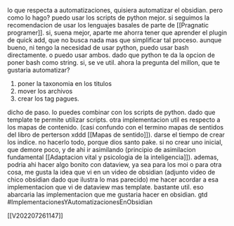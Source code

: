 lo que respecta a automatizaciones, quisiera automatizar el obsidian. pero como lo hago? puedo usar los scripts de python mejor. si seguimos la recomendacion de usar los lenguajes basales de parte de [[Pragnatic programer]]. si, suena mejor, aparte me ahorra tener que aprender el plugin de quick add, que no busca nada mas que simplificar tal proceso. aunque bueno, ni tengo la necesidad de usar python, puedo usar bash directamente. o puedo usar ambos. dado que python te da la opcion de poner bash como string. si, se ve util. ahora la pregunta del millon, que te gustaria automatizar?

1) poner la taxonomia en los titulos
2) mover los archivos
3) crear los tag pagues.


dicho de paso. lo puedes combinar con los scripts de python. dado que template te permite utilizar scripts. otra implementacion util es respecto a los mapas de contenido. (casi confundo con el termino mapas de sentidos del libro de perterson xddd [[Mapas de sentido]]). darse el tiempo de crear los indice. no hacerlo todo, porque dios santo pake. si no crear uno inicial, que demore poco, y de ahi ir asimilando (principio de asimilacion fundamental [[Adaptacion vital y psicologia de la inteligencia]]). ademas, podria ahi hacer algo bonito con dataview, ya sea para los moi o para otra cosa, me gusta la idea que vi en un video de obsidian (adjunto video de chico obsidian dado que ilustra lo mas parecido)
me hacer acordar a esa implementacion que vi de dataview mas template. bastante util. eso abarcaria las implementacion que me gustaria hacer en obsidian.
gtd
#ImplementacionesYAutomatizacionesEnObsidian

[[V202207261147]]
